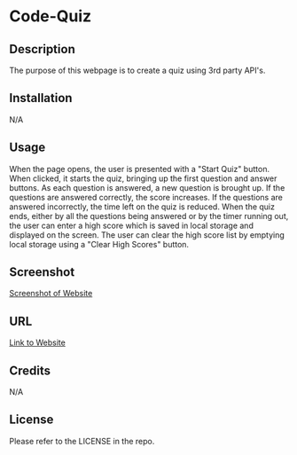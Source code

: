 # Code-Quiz
## Description

The purpose of this webpage is to create a quiz using 3rd party API's. 

## Installation

N/A

## Usage

When the page opens, the user is presented with a "Start Quiz" button. When clicked, it starts the quiz, bringing up the first question and answer buttons. As each question is answered, a new question is brought up. If the questions are answered correctly, the score increases. If the questions are answered incorrectly, the time left on the quiz is reduced. When the quiz ends, either by all the questions being answered or by the timer running out, the user can enter a high score which is saved in local storage and displayed on the screen. The user can clear the high score list by emptying local storage using a "Clear High Scores" button.

## Screenshot

[Screenshot of Website](https://github.com/SethMunoz339/Code-Quiz/blob/main/images/Screenshot.png?raw=true)

## URL

[Link to Website](https://sethmunoz339.github.io/Code-Quiz/)
## Credits

N/A

## License

Please refer to the LICENSE in the repo.
